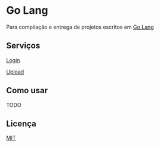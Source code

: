 # Go Lang

Para compilação e entrega de projetos escritos em [Go Lang](https://go.dev/)

## Serviços

[Login](./login/README.md)

[Upload](./upload/README.md)

## Como usar

TODO

## Licença

[MIT](./LICENSE)
